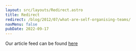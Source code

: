 ```yaml
---
layout: src/layouts/Redirect.astro
title: Redirect
redirect: /blog/2012/07/what-are-self-organising-teams/
navMenu: false
pubDate: 2022-09-17
---
```

<div>
Our article feed can be found <a href="/blog/2012/07/what-are-self-organising-teams/">here</a>
</div>
